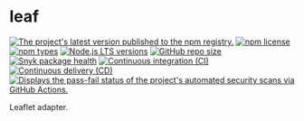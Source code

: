 # leaf

[![The project's latest version published to the npm registry.](https://img.shields.io/npm/v/%40stassi%2Fleaf "npm latest version badge")](https://www.npmjs.com/package/@stassi/leaf)
[![npm license](https://img.shields.io/npm/l/%40stassi%2Fleaf)](LICENSE)
[![npm types](https://img.shields.io/npm/types/%40stassi%2Fleaf)](tsconfig.json)
[![Node.js LTS versions](https://img.shields.io/node/v-lts/%40stassi%2Fleaf)](package.json)
[![GitHub repo size](https://img.shields.io/github/repo-size/Stassi/leaf)](#)
[![Snyk package health](https://snyk.io/advisor/npm-package/@stassi/leaf/badge.svg)](https://snyk.io/advisor/npm-package/@stassi/leaf)
[![Continuous integration (CI)](https://github.com/Stassi/leaf/actions/workflows/continuous-integration.yml/badge.svg)](https://github.com/Stassi/leaf/actions/workflows/continuous-integration.yml)
[![Continuous delivery (CD)](https://github.com/Stassi/leaf/actions/workflows/continuous-delivery.yml/badge.svg)](https://github.com/Stassi/leaf/actions/workflows/continuous-delivery.yml)
[![Displays the pass-fail status of the project's automated security scans via GitHub Actions.](https://github.com/Stassi/leaf/actions/workflows/security.yml/badge.svg "Automated security analysis status badge")](https://github.com/Stassi/leaf/actions/workflows/security.yml)

Leaflet adapter.

